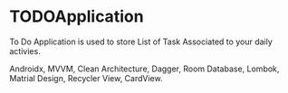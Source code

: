 # TODOApplication
To Do Application is used to store List of Task Associated to your daily activies.


Androidx,
MVVM,
Clean Architecture,
Dagger,
Room Database,
Lombok,
Matrial Design,
Recycler View,
CardView.
